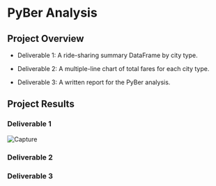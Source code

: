 # PyBer Analysis

## Project Overview
 - Deliverable 1: A ride-sharing summary DataFrame by city type.
 + Deliverable 2: A multiple-line chart of total fares for each city type.
 * Deliverable 3: A written report for the PyBer analysis.

## Project Results
### Deliverable 1
![Capture](https://user-images.githubusercontent.com/119345840/212217569-7324a04d-59c3-447d-b038-ce0971444249.PNG)







### Deliverable 2









### Deliverable 3

